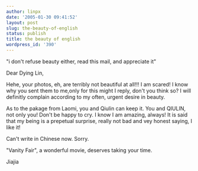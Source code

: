 ```yaml
---
author: linpx
date: '2005-01-30 09:41:52'
layout: post
slug: the-beauty-of-english
status: publish
title: the beauty of english
wordpress_id: '390'
---
```


"i don't refuse beauty either, read this mail, and appreciate it"

Dear Dying Lin,

Hehe, your photos, eh, are terribly not beautiful at all!!! I am scared! I
know why you sent them to me,only for this might I reply, don't you think so?
I will definitly complain according to my often, urgent desire in beauty.

As to the pakage from Laomi, you and Qiulin can keep it. You and QIULIN, not
only you! Don't be happy to cry. I know I am amazing, always! It is said that
my being is a prepetual surprise, really not bad and vey honest saying, I like
it!

Can't write in Chinese now. Sorry.

"Vanity Fair", a wonderful movie, deserves taking your time.

Jiajia

